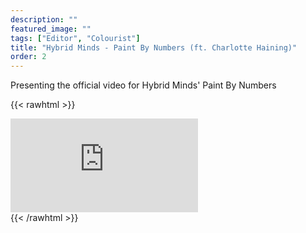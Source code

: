 ```yaml
---
description: ""
featured_image: ""
tags: ["Editor", "Colourist"]
title: "Hybrid Minds - Paint By Numbers (ft. Charlotte Haining)"
order: 2
---
```


Presenting the official video for Hybrid Minds' Paint By Numbers

{{< rawhtml >}}
<div class="video-container">
    <iframe src="https://www.youtube-nocookie.com/embed/uKZwp6j5Xbg" frameborder="0" allow="accelerometer; autoplay; clipboard-write; encrypted-media; gyroscope; picture-in-picture" allowfullscreen></iframe>
</div>
{{< /rawhtml >}}
